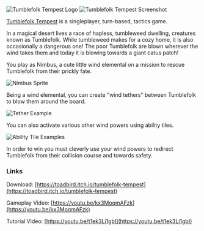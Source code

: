 ![Tumblefolk Tempest Logo]({{site.baseurl}}/titlelogoart.png)
![Tumblefolk Tempest Screenshot]({{site.baseurl}}/D4UPUgt.jpg)

[Tumblefolk Tempest](https://toadbird.itch.io/tumblefolk-tempest) is a singleplayer, turn-based, tactics game.

In a magical desert lives a race of hapless, tumbleweed dwelling, creatures known as Tumblefolk. While tumbleweed makes for a cozy home, it is also occasionally a dangerous one! The poor Tumblefolk are blown wherever the wind takes them and today it is blowing towards a giant catus patch!

You play as Nimbus, a cute little wind elemental on a mission to rescue Tumblefolk from their prickly fate.

![Nimbus Sprite]({{site.baseurl}}/So2L9Gb.png)

Being a wind elemental, you can create "wind tethers" between Tumblefolk to blow them around the board.

![Tether Example]({{site.baseurl}}/cSkDuHQ.png)

You can also activate various other wind powers using ability tiles.

![Ability Tile Examples]({{site.baseurl}}/abilityTilesArt.png)

In order to win you must cleverly use your wind powers to redirect Tumblefolk from their collision course and towards safety.

### Links

Download: [https://toadbird.itch.io/tumblefolk-tempest](https://toadbird.itch.io/tumblefolk-tempest)

Gameplay Video: [https://youtu.be/kx3MoqmAFzk](https://youtu.be/kx3MoqmAFzk)

Tutorial Video: [https://youtu.be/t1ek3Li1gbI](https://youtu.be/t1ek3Li1gbI)
